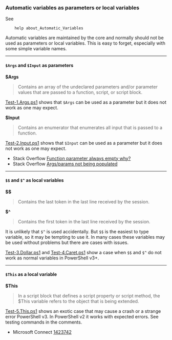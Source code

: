 
### Automatic variables as parameters or local variables

See

````
    help about_Automatic_Variables
````

Automatic variables are maintained by the core and normally should not be used
as parameters or local variables. This is easy to forget, especially with some
simple variable names.

****
#### `$Args` and `$Input` as parameters

**$Args**

> Contains an array of the undeclared parameters and/or parameter values that
are passed to a function, script, or script block.

[Test-1.Args.ps1](Test-1.Args.ps1) shows that `$Args` can be used as a parameter but it does not
work as one may expect.

**$Input**

> Contains an enumerator that enumerates all input that is passed to a
function.

[Test-2.Input.ps1](Test-2.Input.ps1) shows that `$Input` can be used as a parameter but it does not
work as one may expect.

- Stack Overflow [Function parameter always empty why?](http://stackoverflow.com/q/30546750/323582)
- Stack Overflow [Args/params not being populated](http://stackoverflow.com/q/11009834/323582)

****
#### `$$` and `$^` as local variables

**$$**

> Contains the last token in the last line received by the session.

**$^**

> Contains the first token in the last line received by the session.

It is unlikely that `$^` is used accidentally. But `$$` is the easiest to type
variable, so it may be tempting to use it. In many cases these variables may be
used without problems but there are cases with issues.

[Test-3.Dollar.ps1](Test-3.Dollar.ps1) and [Test-4.Caret.ps1](Test-4.Caret.ps1) show a case when `$$` and `$^` do
not work as normal variables in PowerShell v3+.

****
#### `$This` as a local variable

**$This**

> In a script block that defines a script property or script method, the $This
variable refers to the object that is being extended.

[Test-5.This.ps1](Test-5.This.ps1) shows an exotic case that may cause a crash or a strange
error PowerShell v3. In PowerShell v2 it works with expected errors. See
testing commands in the comments.

- Microsoft Connect [1423742](https://connect.microsoft.com/PowerShell/feedback/details/1423742)
